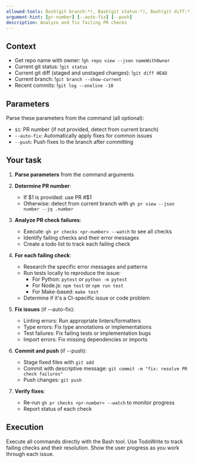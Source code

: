 ```yaml
---
allowed-tools: Bash(git branch:*), Bash(git status:*), Bash(git diff:*), Bash(gh repo view:*), Bash(gh pr view:*), Bash(gh pr checks:*), Bash(git log:*), Bash(pytest:*), Bash(npm test:*), Bash(make test:*)
argument-hint: [pr-number] [--auto-fix] [--push]
description: Analyze and fix failing PR checks
---
```


## Context

- Get repo name with owner: !`gh repo view --json nameWithOwner`
- Current git status: !`git status`
- Current git diff (staged and unstaged changes): !`git diff HEAD`
- Current branch: !`git branch --show-current`
- Recent commits: !`git log --oneline -10`

## Parameters

Parse these parameters from the command (all optional):
- `$1`: PR number (if not provided, detect from current branch)
- `--auto-fix`: Automatically apply fixes for common issues
- `--push`: Push fixes to the branch after committing

## Your task

1. **Parse parameters** from the command arguments

2. **Determine PR number**:
   - If $1 is provided: use PR #$1
   - Otherwise: detect from current branch with `gh pr view --json number --jq .number`

3. **Analyze PR check failures**:
   - Execute: `gh pr checks <pr-number> --watch` to see all checks
   - Identify failing checks and their error messages
   - Create a todo list to track each failing check

4. **For each failing check**:
   - Research the specific error messages and patterns
   - Run tests locally to reproduce the issue:
     - For Python: `pytest` or `python -m pytest`
     - For Node.js: `npm test` or `npm run test`
     - For Make-based: `make test`
   - Determine if it's a CI-specific issue or code problem

5. **Fix issues** (if --auto-fix):
   - Linting errors: Run appropriate linters/formatters
   - Type errors: Fix type annotations or implementations
   - Test failures: Fix failing tests or implementation bugs
   - Import errors: Fix missing dependencies or imports

6. **Commit and push** (if --push):
   - Stage fixed files with `git add`
   - Commit with descriptive message: `git commit -m "fix: resolve PR check failures"`
   - Push changes: `git push`

7. **Verify fixes**:
   - Re-run `gh pr checks <pr-number> --watch` to monitor progress
   - Report status of each check

## Execution
Execute all commands directly with the Bash tool. Use TodoWrite to track failing checks and their resolution. Show the user progress as you work through each issue.
